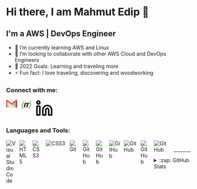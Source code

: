 # Hi there, I am Mahmut Edip 👋

## I'm a AWS | DevOps Engineer

- 🌱 I’m currently learning AWS and Linux
- 👯 I’m looking to collaborate with other AWS Cloud and DevOps Engineers
- 🥅 2022 Goals: Learning and traveling more
- ⚡ Fun fact: I love traveling, discovering and woodworking

### Connect with me:

[![website](./img/linkedin-light.svg)](https://www.linkedin.com/in/mahmutedipnegiz/)
[<img align="left" alt="HTML5" width="30px" src="./img/gmail.svg" style="padding-right:10px;" />](mailto:mahmutedipnegiz@gmail.com)
[<img align="left" alt="HTML5" width="30px" src="./img/it.svg" style="padding-right:10px;" />](https://www.get-in-it.de/profil/lochctVRUeMZaPAsWwkmiaB6Faf9BDjI)

### Languages and Tools:

<img align="left" alt="Visual Studio Code" width="26px" src="https://cdn.jsdelivr.net/gh/devicons/devicon/icons/vscode/vscode-original.svg" style="padding-right:10px;" />
<img align="left" alt="HTML5" width="26px" src="https://cdn.jsdelivr.net/gh/devicons/devicon/icons/html5/html5-original.svg" style="padding-right:10px;" />
<img align="left" alt="CSS3" width="26px" src="https://cdn.jsdelivr.net/gh/devicons/devicon/icons/css3/css3-original.svg" style="padding-right:10px;" />
<img align="left" alt="CSS3" width="55px" src="https://cdn.worldvectorlogo.com/logos/sqlite.svg" style="padding-right:10px;" />
<img align="left" alt="Git" width="26px" src="https://cdn.jsdelivr.net/gh/devicons/devicon/icons/git/git-original.svg" style="padding-right:10px;" />
<img align="left" alt="GitHub" width="26px" src="https://user-images.githubusercontent.com/3369400/139448065-39a229ba-4b06-434b-bc67-616e2ed80c8f.png" style="padding-right:10px;" />
<img align="left" alt="GitHub" width="26px" src="https://cdn.worldvectorlogo.com/logos/python-5.svg" style="padding-right:10px;" />
<img align="left" alt="GitHub" width="30px" src="https://cdn.worldvectorlogo.com/logos/linux-tux-2.svg" style="padding-right:10px;" />
<img align="left" alt="GitHub" width="36px" src="https://cdn.worldvectorlogo.com/logos/agile-software.svg" style="padding-right:10px;" />
<img align="left" alt="GitHub" width="26px" src="https://cdn.worldvectorlogo.com/logos/jira-3.svg" style="padding-right:10px;" />
<img align="left" alt="GitHub" width="44px" src="https://cdn.worldvectorlogo.com/logos/aws-2.svg" style="padding-right:10px;" />
<br>

---

<details>
  <summary>:zap: GitHub Stats</summary>

  <img align="left" alt="codeSTACKr's GitHub Stats" src="https://github-readme-stats.vercel.app/api?username=medipnegiz&show_icons=true&hide_border=false&title_color=ff652f&icon_color=FFE400&bg_color=09131B&text_color=ffffff&border_color=0c1a25" />

</details>

